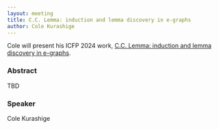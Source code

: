 ```yaml
---
layout: meeting
title: C.C. Lemma: induction and lemma discovery in e-graphs
author: Cole Kurashige
---
```


Cole will present his ICFP 2024 work, [C.C. Lemma: induction and lemma discovery in e-graphs](https://dl.acm.org/doi/10.1145/3674653).


### Abstract

TBD

### Speaker 

Cole Kurashige
